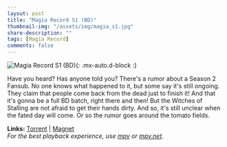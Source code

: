 ```yaml
---
layout: post
title: "Magia Record S1 (BD)"
thumbnail-img: "/assets/img/magia_s1.jpg"
share-description: ""
tags: [Magia Record]
comments: false
---
```


![Magia Record S1 (BD)](/assets/img/magia_s1.jpg){: .mx-auto.d-block :}

Have you heard? Has anyone told you? There's a rumor about a Season 2 Fansub. No one knows what happened to it, but some say it's still ongoing. They claim that people come back from the dead just to finish it! And that it's gonna be a full BD batch, right there and then! But the Witches of Stalling are not afraid to get their hands dirty. And so, it's still unclear when the fated day will come. Or so the rumor goes around the tomato fields.
<!-- excerpt-end -->

**Links:** [Torrent](https://nyaa.si/view/1617057) | [Magnet](magnet:?xt=urn:btih:85089a24aa4ed64b797b57c820110d1e6639c4e8&dn=%5BYameteTomete%5D%20Magia%20Record%20%28BD%29&tr=http%3A%2F%2Fnyaa.tracker.wf%3A7777%2Fannounce&tr=udp%3A%2F%2Fopen.stealth.si%3A80%2Fannounce&tr=udp%3A%2F%2Ftracker.opentrackr.org%3A1337%2Fannounce&tr=udp%3A%2F%2Fexodus.desync.com%3A6969%2Fannounce&tr=udp%3A%2F%2Ftracker.torrent.eu.org%3A451%2Fannounce) <br>
*For the best playback experience, use [mpv](https://mpv.io/) or [mpv.net](https://github.com/mpvnet-player/mpv.net/releases).*
